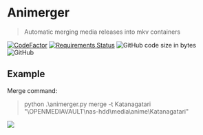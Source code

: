 # Animerger
 
 > Automatic merging media releases into mkv containers
 
[![CodeFactor](https://www.codefactor.io/repository/github/spam25/animerger/badge/master)](https://www.codefactor.io/repository/github/spam25/animerger/overview/master)
[![Requirements Status](https://requires.io/github/spAm25/animerger/requirements.svg?branch=master)](https://requires.io/github/spAm25/animerger/requirements/?branch=master)
![GitHub code size in bytes](https://img.shields.io/github/languages/code-size/spAm25/animerger-scanus?style=flat-square)
![GitHub](https://img.shields.io/github/license/spAm25/animerger-scanus?style=flat-square)

## Example

Merge command:
> python .\animerger.py merge -t Katanagatari "\\OPENMEDIAVAULT\nas-hdd\media\anime\Katanagatari"

![](https://user-images.githubusercontent.com/39336091/91992923-65819300-ed3d-11ea-85f1-48060babfef7.png)

